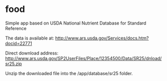 food
====

Simple app based on USDA National Nutrient Database for Standard Reference

The data is available at:
http://www.ars.usda.gov/Services/docs.htm?docid=22771

Direct download address:
http://www.ars.usda.gov/SP2UserFiles/Place/12354500/Data/SR25/dnload/sr25.zip

Unzip the downloaded file into the /app/database/sr25 folder.

